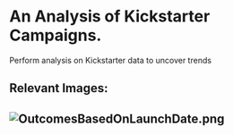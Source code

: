 # An Analysis of Kickstarter Campaigns.
Perform analysis on Kickstarter data to uncover trends

Relevant Images:
---
![OutcomesBasedOnLaunchDate.png](https://github.com/amitchub/kickstarter-analysis/blob/main/OutcomesBasedOnLaunchDate.png)
---

